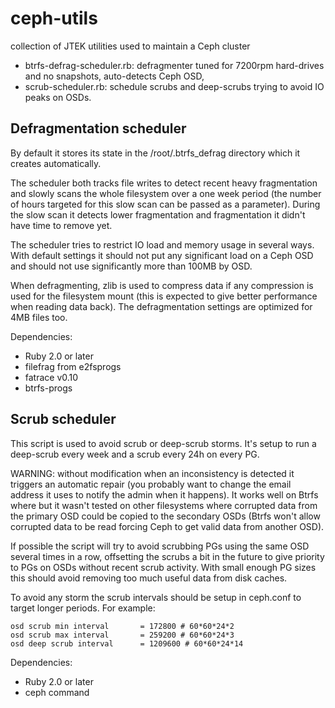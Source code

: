 # ceph-utils
collection of JTEK utilities used to maintain a Ceph cluster

* btrfs-defrag-scheduler.rb: defragmenter tuned for 7200rpm hard-drives and no
  snapshots, auto-detects Ceph OSD,
* scrub-scheduler.rb: schedule scrubs and deep-scrubs trying to avoid IO peaks
  on OSDs.

Defragmentation scheduler
-------------------------

By default it stores its state in the /root/.btrfs_defrag directory which it
creates automatically.

The scheduler both tracks file writes to detect recent heavy fragmentation and
slowly scans the whole filesystem over a one week period (the number of hours
targeted for this slow scan can be passed as a parameter). During the slow
scan it detects lower fragmentation and fragmentation it didn't have time to
remove yet.

The scheduler tries to restrict IO load and memory usage in several ways. With
default settings it should not put any significant load on a Ceph OSD and
should not use significantly more than 100MB by OSD.

When defragmenting, zlib is used to compress data if any compression is used
for the filesystem mount (this is expected to give better performance when
reading data back). The defragmentation settings are optimized for 4MB files
too.

Dependencies:
* Ruby 2.0 or later
* filefrag from e2fsprogs
* fatrace v0.10
* btrfs-progs

Scrub scheduler
---------------

This script is used to avoid scrub or deep-scrub storms. It's setup to run a
deep-scrub every week and a scrub every 24h on every PG.

WARNING: without modification when an inconsistency is detected it triggers an
automatic repair (you probably want to change the email address it uses to
notify the admin when it happens). It works well on Btrfs where but it wasn't
tested on other filesystems where corrupted data from the primary OSD could be
copied to the secondary OSDs (Btrfs won't allow corrupted data to be read
forcing Ceph to get valid data from another OSD).

If possible the script will try to avoid scrubbing PGs using the same OSD
several times in a row, offsetting the scrubs a bit in the future to
give priority to PGs on OSDs without recent scrub activity. With small enough
PG sizes this should avoid removing too much useful data from disk caches.

To avoid any storm the scrub intervals should be setup in ceph.conf to target
longer periods. For example:

    osd scrub min interval       = 172800 # 60*60*24*2
    osd scrub max interval       = 259200 # 60*60*24*3
    osd deep scrub interval      = 1209600 # 60*60*24*14

Dependencies:
* Ruby 2.0 or later
* ceph command
